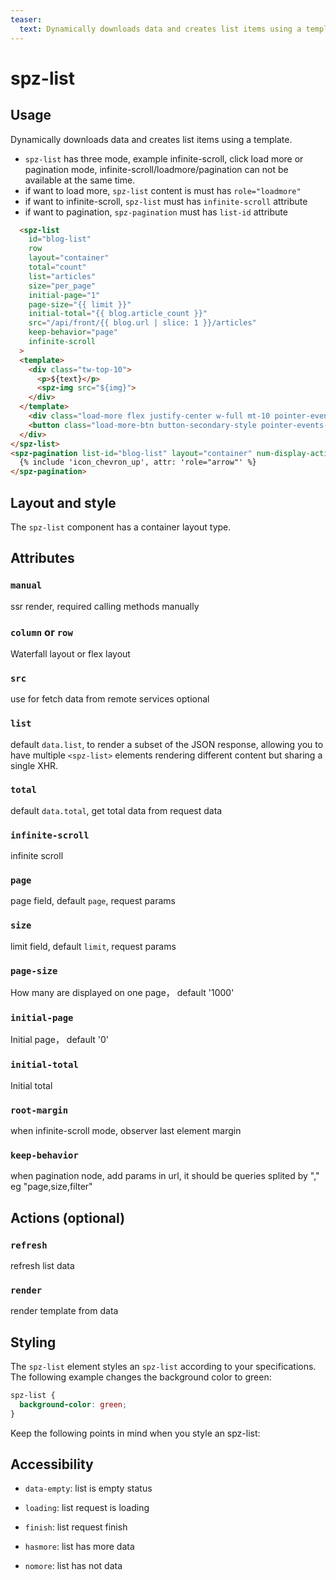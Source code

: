 ```yaml
---
teaser:
  text: Dynamically downloads data and creates list items using a template.
---
```

# spz-list
## Usage

Dynamically downloads data and creates list items using a template.

-  `spz-list` has three mode, example infinite-scroll, click load more or pagination mode, infinite-scroll/loadmore/pagination can not be available at the same time.
-  if want to load more, `spz-list` content is must has `role="loadmore"`
-  if want to infinite-scroll, `spz-list` must has `infinite-scroll` attribute
-  if want to pagination, `spz-pagination` must has `list-id` attribute

```html
  <spz-list
    id="blog-list"
    row
    layout="container"
    total="count"
    list="articles"
    size="per_page"
    initial-page="1"
    page-size="{{ limit }}"
    initial-total="{{ blog.article_count }}"
    src="/api/front/{{ blog.url | slice: 1 }}/articles"
    keep-behavior="page"
    infinite-scroll
  >
  <template>
    <div class="tw-top-10">
      <p>${text}</p>
      <spz-img src="${img}">
    </div>
  </template>
    <div class="load-more flex justify-center w-full mt-10 pointer-events-none lg:mt-20" role="loadmore" hidden>
    <button class="load-more-btn button-secondary-style pointer-events-auto" type="button">{{ 'i18n.general.general.load_more' | t }}</button>
  </div>
</spz-list>
<spz-pagination list-id="blog-list" layout="container" num-display-active="1">
  {% include 'icon_chevron_up', attr: 'role="arrow"' %}
</spz-pagination>
```

## Layout and style
The `spz-list` component has a container layout type. 

## Attributes

### `manual`

ssr render, required calling methods manually

### `column` or `row`

Waterfall layout or flex layout
### `src`

use for fetch data from remote services optional

### `list`

default `data.list`, to render a subset of the JSON response, allowing you to have multiple `<spz-list>` elements rendering different content but sharing a single XHR.

### `total`

default `data.total`, get total data from request data

### `infinite-scroll`

infinite scroll

### `page`

page field, default `page`, request params

### `size`

limit field, default `limit`, request params

### `page-size`

How many are displayed on one page， default '1000'

### `initial-page`

Initial page， default '0'

### `initial-total`

Initial total

### `root-margin`

when infinite-scroll mode, observer last element margin

### `keep-behavior`

when pagination node, add params in url, it should be queries splited by "," eg "page,size,filter"

## Actions (optional)

### `refresh`

refresh list data

### `render`

render template from data

## Styling

The `spz-list` element styles an `spz-list` according to your
specifications. The following example changes the background color to green:

```css
spz-list {
  background-color: green;
}
```

Keep the following points in mind when you style an spz-list:

## Accessibility

-   `data-empty`: list is empty status

-   `loading`: list request is loading

-   `finish`: list request finish

-   `hasmore`: list has more data

-   `nomore`: list has not data




